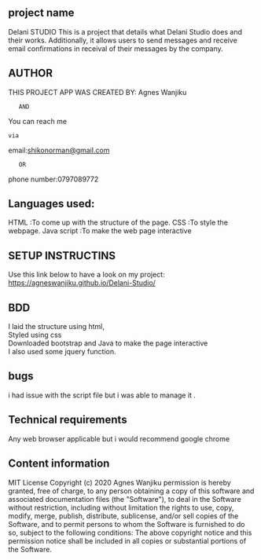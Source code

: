 ## project name
Delani STUDIO
This is a project that details what Delani Studio does and their works. Additionally, it allows users to send messages and receive email confirmations in receival of their messages by the company.


## AUTHOR

THIS PROJECT APP WAS CREATED BY:
    Agnes Wanjiku   

       AND
  You can reach me 
                                                                                                                                                                                                                                                                                                                                                          
    via

 email:shikonorman@gmail.com
       
       OR

   phone number:0797089772

## Languages used:

HTML :To come up with the structure of the page.
CSS :To style the webpage.
Java script :To make the web page interactive

## SETUP INSTRUCTINS
Use this link below to have a look on my project:
https://agneswanjiku.github.io/Delani-Studio/
## BDD 

I laid the structure using html,<br>
Styled using css<br>
Downloaded bootstrap  and Java to make the page interactive<br>
I also used some jquery function.<br>

## bugs
i had issue with the script file  but  i was able to  manage it .



## Technical requirements
Any web browser applicable but i would recommend google chrome

## Content information
MIT License Copyright (c) 2020 Agnes Wanjiku permission is hereby granted, free of charge, 
to any person obtaining a copy of this software and associated documentation files 
(the "Software"), to deal in the Software without restriction, including without 
limitation the rights to use, copy, modify, merge, publish, distribute, sublicense, 
and/or sell copies of the Software, and to permit persons to whom the Software is 
furnished to do so, subject to the following conditions: The above copyright notice
 and this permission notice shall be included in all copies or substantial portions 
 of the Software. 